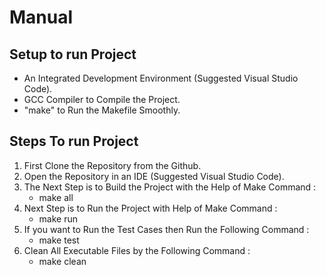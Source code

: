 # Manual
## Setup to run Project
- An Integrated Development Environment (Suggested Visual Studio Code).
- GCC Compiler to Compile the Project.
- "make" to Run the Makefile Smoothly.

## Steps To run Project

1. First Clone the Repository from the Github.
2. Open the Repository in an IDE (Suggested Visual Studio Code).
3. The Next Step is to Build the Project with the Help of Make Command :
   - make all
4. Next Step is to Run the Project with Help of Make Command :
   - make run
5. If you want to Run the Test Cases then Run the Following Command :
   - make test
6. Clean All Executable Files by the Following Command :
   - make clean
